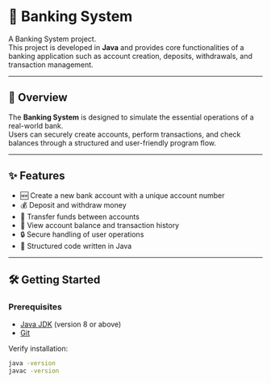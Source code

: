# 🏦 Banking System

A Banking System project.  
This project is developed in **Java** and provides core functionalities of a banking application such as account creation, deposits, withdrawals, and transaction management.

---

## 📌 Overview
The **Banking System** is designed to simulate the essential operations of a real-world bank.  
Users can securely create accounts, perform transactions, and check balances through a structured and user-friendly program flow.

---

## ✨ Features
- 🆕 Create a new bank account with a unique account number  
- 💰 Deposit and withdraw money  
- 🔄 Transfer funds between accounts  
- 📜 View account balance and transaction history  
- 🔒 Secure handling of user operations  
- 📂 Structured code written in Java  

---

## 🛠️ Getting Started

### Prerequisites
- [Java JDK](https://www.oracle.com/java/technologies/javase-downloads.html) (version 8 or above)  
- [Git](https://git-scm.com/)  

Verify installation:
```bash
java -version
javac -version

